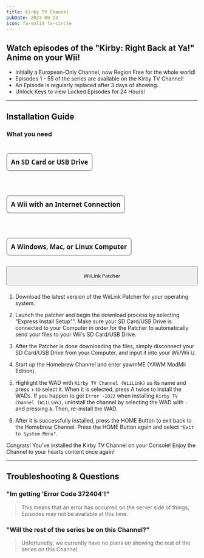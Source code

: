 ```yaml
---
title: Kirby TV Channel
pubDate: 2023-09-23
icon: fa-solid fa-circle
---
```

## Watch episodes of the "Kirby: Right Back at Ya!" Anime on your Wii!

- Initially a European-Only Channel, now Region Free for the whole world!
- Episodes 1 - 55 of the series are available on the Kirby TV Channel!
- An Episode is regularly replaced after 3 days of showing.
- Unlock Keys to view Locked Episodes for 24 Hours!
___
## Installation Guide

### What you need

<div style="display:flex; gap:18px; flex-wrap:wrap; position:relative;"><h4 style="font-size:17px; font-family:system-ui; padding:10px; border:2px solid #00000060; border-radius:8px;"><i class="fa-solid fa-sd-card"></i> An SD Card or USB Drive</h4> <h4 style="font-size:17px; font-family:system-ui; padding:10px; border:2px solid #00000060; border-radius:8px;"><i class="fa-solid fa-globe"></i> A Wii with an Internet Connection</h4> <h4 style="font-size:17px; font-family:system-ui; padding:10px; border:2px solid #00000060; border-radius:8px;"><i class="fa-solid fa-desktop"></i> A Windows, Mac, or Linux Computer</h4></div>

<div style="width:100%; height:40px; margin-top:5px;  border-radius:8px;  position:relative;">
<a href="/"><button type="button" style="width:100%; height:50px;  font-family:system-ui;" class="btn1 btn btn-success"><i class="fa-solid fa-download"></i> WiiLink Patcher</button></a>
</div>
</br>

1. Download the latest version of the WiiLink Patcher for your operating system.

2. Launch the patcher and begin the download process by selecting "Express Install Setup"".
<l class="notice info fullwidth">Make sure your SD Card/USB Drive is connected to your Computer in order for the Patcher to automatically send your files to your Wii's SD Card/USB Drive.</l>
3. After the Patcher is done downloading the files, simply disconnect your SD Card/USB Drive from your Computer, and input it into your Wii/Wii U.

4. Start up the Homebrew Channel and enter yawmME (YAWM ModMii Edition).

5. Highlight the WAD with `Kirby TV Channel (WiiLink)` as its name and press + to select it. When it is selected, press A twice to install the WADs.
<l class="notice generic fullwidth">If you happen to get `Error -1022` when installing `Kirby TV Channel (WiiLink)`, uninstall the channel by selecting the WAD with `-` and pressing `A`. Then, re-install the WAD.</l>

7. After it is successfully installed, press the HOME Button to exit back to the Homebrew Channel. Press the HOME Button again and select `"Exit to System Menu"`.

<l class="notice success fullwidth">Congrats! You've installed the Kirby TV Channel on your Console! Enjoy the Channel to your hearts content once again!</l>
___

## Troubleshooting & Questions
### "Im getting 'Error Code 372404'!"
> This means that an error has occurred on the server side of things, Episodes may not be available at this time.

### "Will the rest of the series be on this Channel?"
> Unfortunetly, we currently have no plans on showing the rest of the series on this Channel.
